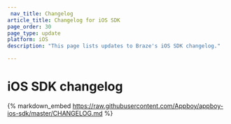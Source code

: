 ```yaml
---
 nav_title: Changelog
article_title: Changelog for iOS SDK
page_order: 30
page_type: update
platform: iOS
description: "This page lists updates to Braze's iOS SDK changelog."

---
```


# iOS SDK changelog

{% markdown_embed https://raw.githubusercontent.com/Appboy/appboy-ios-sdk/master/CHANGELOG.md %}
